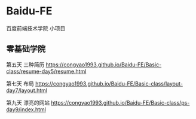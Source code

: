 # Baidu-FE
百度前端技术学院 小项目

## 零基础学院

第五天 三种简历 https://congyao1993.github.io/Baidu-FE/Basic-class/resume-day5/resume.html

第七天 布局 https://congyao1993.github.io/Baidu-FE/Basic-class/layout-day7/layout.html

第九天 漂亮的网站 https://congyao1993.github.io/Baidu-FE/Basic-class/ps-day9/index.html
